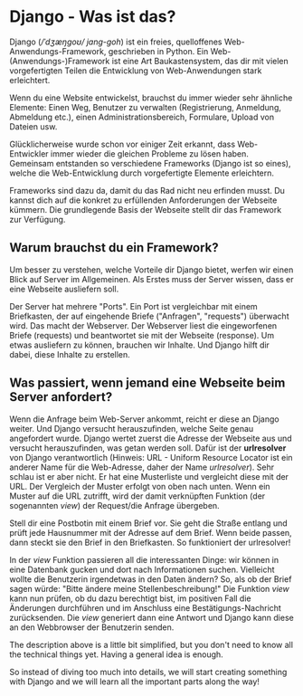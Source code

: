 # Django - Was ist das?

Django (*/ˈdʒæŋɡoʊ/ jang-goh*) ist ein freies, quelloffenes Web-Anwendungs-Framework, geschrieben in Python. Ein Web-(Anwendungs-)Framework ist eine Art Baukastensystem, das dir mit vielen vorgefertigten Teilen die Entwicklung von Web-Anwendungen stark erleichtert.

Wenn du eine Website entwickelst, brauchst du immer wieder sehr ähnliche Elemente: Einen Weg, Benutzer zu verwalten (Registrierung, Anmeldung, Abmeldung etc.), einen Administrationsbereich, Formulare, Upload von Dateien usw.

Glücklicherweise wurde schon vor einiger Zeit erkannt, dass Web-Entwickler immer wieder die gleichen Probleme zu lösen haben. Gemeinsam entstanden so verschiedene Frameworks (Django ist so eines), welche die Web-Entwicklung durch vorgefertigte Elemente erleichtern.

Frameworks sind dazu da, damit du das Rad nicht neu erfinden musst. Du kannst dich auf die konkret zu erfüllenden Anforderungen der Webseite kümmern. Die grundlegende Basis der Webseite stellt dir das Framework zur Verfügung.

## Warum brauchst du ein Framework?

Um besser zu verstehen, welche Vorteile dir Django bietet, werfen wir einen Blick auf Server im Allgemeinen. Als Erstes muss der Server wissen, dass er eine Webseite ausliefern soll.

Der Server hat mehrere "Ports". Ein Port ist vergleichbar mit einem Briefkasten, der auf eingehende Briefe ("Anfragen", "requests") überwacht wird. Das macht der Webserver. Der Webserver liest die eingeworfenen Briefe (requests) und beantwortet sie mit der Webseite (response). Um etwas ausliefern zu können, brauchen wir Inhalte. Und Django hilft dir dabei, diese Inhalte zu erstellen.

## Was passiert, wenn jemand eine Webseite beim Server anfordert?

Wenn die Anfrage beim Web-Server ankommt, reicht er diese an Django weiter. Und Django versucht herauszufinden, welche Seite genau angefordert wurde. Django wertet zuerst die Adresse der Webseite aus und versucht herauszufinden, was getan werden soll. Dafür ist der **urlresolver** von Django verantwortlich (Hinweis: URL - Uniform Resource Locator ist ein anderer Name für die Web-Adresse, daher der Name *urlresolver*). Sehr schlau ist er aber nicht. Er hat eine Musterliste und vergleicht diese mit der URL. Der Vergleich der Muster erfolgt von oben nach unten. Wenn ein Muster auf die URL zutrifft, wird der damit verknüpften Funktion (der sogenannten *view*) der Request/die Anfrage übergeben.

Stell dir eine Postbotin mit einem Brief vor. Sie geht die Straße entlang und prüft jede Hausnummer mit der Adresse auf dem Brief. Wenn beide passen, dann steckt sie den Brief in den Briefkasten. So funktioniert der urlresolver!

In der *view* Funktion passieren all die interessanten Dinge: wir können in eine Datenbank gucken und dort nach Informationen suchen. Vielleicht wollte die Benutzerin irgendetwas in den Daten ändern? So, als ob der Brief sagen würde: "Bitte ändere meine Stellenbeschreibung!" Die Funktion *view* kann nun prüfen, ob du dazu berechtigt bist, im positiven Fall die Änderungen durchführen und im Anschluss eine Bestätigungs-Nachricht zurücksenden. Die *view* generiert dann eine Antwort und Django kann diese an den Webbrowser der Benutzerin senden.

The description above is a little bit simplified, but you don't need to know all the technical things yet. Having a general idea is enough.

So instead of diving too much into details, we will start creating something with Django and we will learn all the important parts along the way!